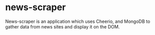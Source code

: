 # news-scraper
News-scraper is an application which uses Cheerio, and MongoDB to gather data from news sites and display it on the DOM.
